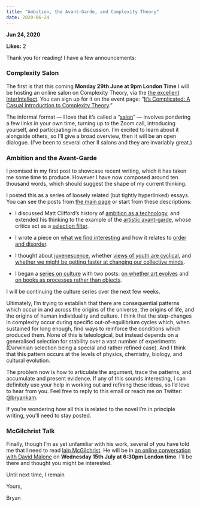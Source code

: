 ```yaml
---
title: "Ambition, the Avant-Garde, and Complexity Theory"
date: 2020-06-24
---
```


**Jun 24, 2020**

**Likes:** 2

Thank you for reading! I have a few announcements:

### Complexity Salon

The first is that this coming **Monday 29th June at 9pm London Time** I will be hosting an online salon on Complexity Theory, via the [the excellent InterIntellect](https://www.interintellect.com/). You can sign up for it on the event page: “[It’s Complicated: A Casual Introduction to Complexity Theory](https://www.eventbrite.co.uk/e/its-complicated-a-casual-introduction-to-complexity-theory-ii-salon-tickets-110570140266).”

The informal format — I love that it’s called a “[salon](https://en.wikipedia.org/wiki/Salon_\(gathering\))” — involves pondering a few links in your own time, turning up to the Zoom call, introducing yourself, and participating in a discussion. I’m excited to learn about it alongside others, so I’ll give a broad overview, then it will be an open dialogue. (I’ve been to several other II salons and they are invariably great.)

### Ambition and the Avant-Garde

I promised in my first post to showcase recent writing, which it has taken me some time to produce. However I have now composed around ten thousand words, which should suggest the shape of my current thinking.

I posted this as a series of loosely related (but tightly hyperlinked) essays. You can see the posts from [the main page](https://bit.ly/2CA5D54) or start from these descriptions:

  * I discussed Matt Clifford’s history of [ambition as a technology](https://bit.ly/2YpFjmG), and extended his thinking to the example of the [artistic avant-garde](https://bit.ly/2Ysa6PR), whose critics act as a [selection filter](https://bit.ly/3dz7CU8).

  * I wrote a piece on [what we find interesting](https://bit.ly/37SKfDG) and how it relates to [order and disorder](https://bit.ly/3dvTVVI).

  * I thought about [juvenescence](https://bit.ly/37V7CfF), whether [views of youth are cyclical](https://bit.ly/37VQh6p), and [whether we might be getting faster at changing our collective minds](https://bit.ly/2YpCzWh).

  * I began a [series on culture](https://bit.ly/3etJx2c) with two posts: [on whether art evolves](https://bit.ly/2Yp2D3U) and [on books as processes rather than objects](https://bit.ly/3dqjlnS).




I will be continuing the culture series over the next few weeks.

Ultimately, I’m trying to establish that there are consequential patterns which occur in and across the origins of the universe, the origins of life, and the origins of human individuality and culture. I think that the step-changes in complexity occur during specific out-of-equilibrium cycles which, when sustained for long enough, find ways to reinforce the conditions which produced them. None of this is teleological, but instead depends on a generalised selection for stability over a vast number of experiments (Darwinian selection being a special and rather refined case). And I think that this pattern occurs at the levels of physics, chemistry, biology, and cultural evolution.

The problem now is how to articulate the argument, trace the patterns, and accumulate and present evidence. If any of this sounds interesting, I can definitely use your help in working out and refining these ideas, so I’d love to hear from you. Feel free to reply to this email or reach me on Twitter: [@bryankam](https://twitter.com/bryankam).

If you’re wondering how all this is related to the novel I’m in principle writing, you’ll need to stay posted. 

### McGilchrist Talk

Finally, though I’m as yet unfamiliar with his work, several of you have told me that I need to read [Iain McGilchrist](https://iainmcgilchrist.com/). He will be in [an online conversation with David Malone](https://www.howtoacademy.com/events/the-divided-brain-and-the-search-for-meaning/) on **Wednesday 15th July at 6:30pm London time**. I’ll be there and thought you might be interested.

Until next time, I remain

Yours,

Bryan
